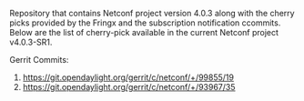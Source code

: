 Repository that contains Netconf project version 4.0.3 along with the cherry picks provided by the Fringx and the subscription notification ccommits. Below are the list of cherry-pick available in the current Netconf project v4.0.3-SR1.

Gerrit Commits:
1) https://git.opendaylight.org/gerrit/c/netconf/+/99855/19
2) https://git.opendaylight.org/gerrit/c/netconf/+/93967/35
